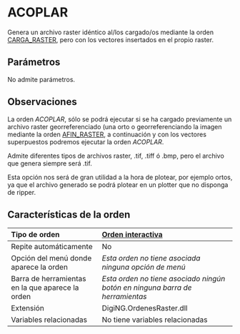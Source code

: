 # ACOPLAR

Genera un archivo raster idéntico al/los cargado/os mediante la orden [CARGA\_RASTER](/digi3d-net/referencia/digi3d.net/ventana-de-dibujo/ordenes/a/CARGA_RASTER.html), pero con los vectores insertados en el propio raster.

## Parámetros

No admite parámetros.

## Observaciones

La orden _ACOPLAR_, sólo se podrá ejecutar si se ha cargado previamente un archivo raster georreferenciado \(una orto o georreferenciando la imagen mediante la orden [AFIN\_RASTER](/digi3d-net/referencia/digi3d.net/ventana-de-dibujo/ordenes/a/AFINRASTER.html), a continuación y con los vectores superpuestos podremos ejecutar la orden _ACOPLAR_.

Admite diferentes tipos de archivos raster, .tif, .tiff ó .bmp, pero el archivo que genera siempre será .tif.

Esta opción nos será de gran utilidad a la hora de plotear, por ejemplo ortos, ya que el archivo generado se podrá plotear en un plotter que no disponga de ripper.

## Características de la orden

| Tipo de orden | [Orden interactiva](acoplar.md) |
| :--- | :--- |
| Repite automáticamente | No |
| Opción del menú donde aparece la orden | _Esta orden no tiene asociada ninguna opción de menú_ |
| Barra de herramientas en la que aparece la orden | _Esta orden no tiene asociado ningún botón en ninguna barra de herramientas_ |
| Extensión | DigiNG.OrdenesRaster.dll |
| Variables relacionadas | No tiene variables relacionadas |

